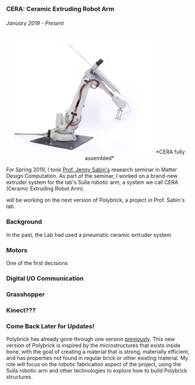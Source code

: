 ### CERA: Ceramic Extruding Robot Arm
###### January 2019 - Present

<span style="display:block;text-align:center">
<img src="./images/cera.jpg" width="75%" style="margin: 0 auto"/>
*CERA fully assembled*
</span>

For Spring 2019, I took [Prof. Jenny Sabin\'s](http://www.jennysabin.com/) research seminar in Matter Design Computation. As part of the seminar, I worked on a brand-new extruder system for the lab\'s Sulla robotic arm, a system we call CERA (Ceramic Extruding Robot Arm).

will be working on the next version of Polybrick, a project in Prof. Sabin\'s lab. 

### Background

In the past, the Lab had used a pneumatic ceramic extruder system

### Motors

One of the first decisions 

### Digital I/O Communication

### Grasshopper

### Kinect???

### Come Back Later for Updates!


Polybrick has already gone through one version [previously](http://www.jennysabin.com/polybrick/). This new version of Polybrick is inspired by the microstructures that exists inside bone, with the goal of creating a material that is strong, materially efficient, and has properties not found in regular brick or other existing material. My role will focus on the robotic fabrication aspect of the project, using the Sulla robotic arm and other technologies to explore how to build Polybrick structures.